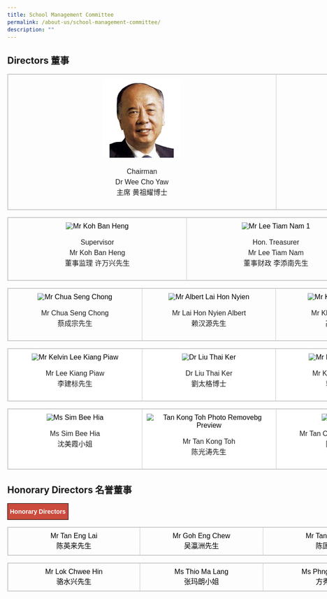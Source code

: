 ```yaml
---
title: School Management Committee
permalink: /about-us/school-management-committee/
description: ""
---
```

Directors 董事
------------

<table style="box-sizing: border-box; border: 1px solid rgba(0, 0, 0, 0.2); border-collapse: collapse; color: rgb(0, 0, 0); font-family: Montserrat, &quot;Noto Sans SC&quot;, sans-serif; font-size: medium; font-style: normal; font-variant-ligatures: normal; font-variant-caps: normal; font-weight: 400; letter-spacing: normal; orphans: 2; text-align: start; text-transform: none; white-space: normal; widows: 2; word-spacing: 0px; -webkit-text-stroke-width: 0px; text-decoration-thickness: initial; text-decoration-style: initial; text-decoration-color: initial; width: 1230px;"><tbody style="box-sizing: border-box;"><tr style="box-sizing: border-box;"><td style="box-sizing: border-box; padding: 10px; border: 1px solid rgb(204, 204, 204); width: 614.5px; text-align: center; vertical-align: top;"><img class="alignnone size-full wp-image-191" src="/images/Mr-Wee-Cho-Yaw.jpeg" alt="Mr Wee Cho Yaw" width="180" height="auto" style="box-sizing: border-box; border-style: none; max-width: 100%;"><p style="box-sizing: border-box; line-height: 1.5; font-weight: 400; color: rgb(30, 30, 30); font-size: 1em;"></p><p style="box-sizing: border-box; line-height: 1.5; font-weight: 400; color: rgb(30, 30, 30); font-size: 1em;">Chairman<br style="box-sizing: border-box;">Dr Wee Cho Yaw<br style="box-sizing: border-box;">主席 黄祖耀博士</p></td><td style="box-sizing: border-box; padding: 10px; border: 1px solid rgb(204, 204, 204); width: 614.5px; text-align: center; vertical-align: top;"><img class="alignnone size-full wp-image-179" src="/images/Dr-Jimmy-Koh-1.jpeg" alt="Dr Jimmy Koh 1" width="180" height="auto" style="box-sizing: border-box; border-style: none; max-width: 100%;"><p style="box-sizing: border-box; line-height: 1.5; font-weight: 400; color: rgb(30, 30, 30); font-size: 1em;"></p><p style="box-sizing: border-box; line-height: 1.5; font-weight: 400; color: rgb(30, 30, 30); font-size: 1em;">Vice Chairman<br style="box-sizing: border-box;">Dr Jimmy Koh<br style="box-sizing: border-box;">副主席 许仁美博士</p></td></tr></tbody></table>

<table style="box-sizing: border-box; border: 1px solid rgba(0, 0, 0, 0.2); border-collapse: collapse; color: rgb(0, 0, 0); font-family: Montserrat, &quot;Noto Sans SC&quot;, sans-serif; font-size: medium; font-style: normal; font-variant-ligatures: normal; font-variant-caps: normal; font-weight: 400; letter-spacing: normal; orphans: 2; text-align: start; text-transform: none; white-space: normal; widows: 2; word-spacing: 0px; -webkit-text-stroke-width: 0px; text-decoration-thickness: initial; text-decoration-style: initial; text-decoration-color: initial; width: 1230px;"><tbody style="box-sizing: border-box;"><tr style="box-sizing: border-box;"><td style="box-sizing: border-box; padding: 10px; border: 1px solid rgb(204, 204, 204); width: 409.664px; text-align: center; vertical-align: top;"><img class="alignnone size-full wp-image-188" src="https://chungchenghighmain.moe.edu.sg/wp-content/uploads/2019/09/Mr-Koh-Ban-Heng.jpg" alt="Mr Koh Ban Heng" width="180" height="auto" srcset="/wp-content/uploads/2019/09/Mr-Koh-Ban-Heng.jpg 180w, /wp-content/uploads/2019/09/Mr-Koh-Ban-Heng-150x150.jpg 150w" sizes="(max-width: 180px) 100vw, 180px" style="box-sizing: border-box; border-style: none; max-width: 100%;"><p style="box-sizing: border-box; line-height: 1.5; font-weight: 400; color: rgb(30, 30, 30); font-size: 1em;"></p><p style="box-sizing: border-box; line-height: 1.5; font-weight: 400; color: rgb(30, 30, 30); font-size: 1em;">Supervisor<br style="box-sizing: border-box;">Mr Koh Ban Heng<br style="box-sizing: border-box;">董事监理 许万兴先生</p></td><td style="box-sizing: border-box; padding: 10px; border: 1px solid rgb(204, 204, 204); width: 409.664px; text-align: center; vertical-align: top;"><img class="alignnone size-full wp-image-189" src="https://chungchenghighmain.moe.edu.sg/wp-content/uploads/2019/09/Mr-Lee-Tiam-Nam-1.jpg" alt="Mr Lee Tiam Nam 1" width="180" height="auto" srcset="/wp-content/uploads/2019/09/Mr-Lee-Tiam-Nam-1.jpg 180w, /wp-content/uploads/2019/09/Mr-Lee-Tiam-Nam-1-150x150.jpg 150w" sizes="(max-width: 180px) 100vw, 180px" style="box-sizing: border-box; border-style: none; max-width: 100%;"><p style="box-sizing: border-box; line-height: 1.5; font-weight: 400; color: rgb(30, 30, 30); font-size: 1em;"></p><p style="box-sizing: border-box; line-height: 1.5; font-weight: 400; color: rgb(30, 30, 30); font-size: 1em;">Hon. Treasurer<br style="box-sizing: border-box;">Mr Lee Tiam Nam<br style="box-sizing: border-box;">董事财政 李添南先生</p></td><td style="box-sizing: border-box; padding: 10px; border: 1px solid rgb(204, 204, 204); width: 409.672px; text-align: center; vertical-align: top;"><img class="alignnone size-full wp-image-183" src="https://chungchenghighmain.moe.edu.sg/wp-content/uploads/2019/09/Mr-Chia-Ban-Seng.jpg" alt="Mr Chia Ban Seng" width="180" height="auto" srcset="/wp-content/uploads/2019/09/Mr-Chia-Ban-Seng.jpg 180w, /wp-content/uploads/2019/09/Mr-Chia-Ban-Seng-150x150.jpg 150w" sizes="(max-width: 180px) 100vw, 180px" style="box-sizing: border-box; border-style: none; max-width: 100%;"><p style="box-sizing: border-box; line-height: 1.5; font-weight: 400; color: rgb(30, 30, 30); font-size: 1em;"></p><p style="box-sizing: border-box; line-height: 1.5; font-weight: 400; color: rgb(30, 30, 30); font-size: 1em;">Hon. Secretary<br style="box-sizing: border-box;">Mr Chia Ban Seng<br style="box-sizing: border-box;">董事秘书 谢万森先生</p></td></tr></tbody></table>

<table style="box-sizing: border-box; border: 1px solid rgba(0, 0, 0, 0.2); border-collapse: collapse; color: rgb(0, 0, 0); font-family: Montserrat, &quot;Noto Sans SC&quot;, sans-serif; font-size: medium; font-style: normal; font-variant-ligatures: normal; font-variant-caps: normal; font-weight: 400; letter-spacing: normal; orphans: 2; text-align: start; text-transform: none; white-space: normal; widows: 2; word-spacing: 0px; -webkit-text-stroke-width: 0px; text-decoration-thickness: initial; text-decoration-style: initial; text-decoration-color: initial; width: 1230px;"><tbody style="box-sizing: border-box;"><tr style="box-sizing: border-box;"><td style="box-sizing: border-box; padding: 10px; border: 1px solid rgb(204, 204, 204); width: 307.25px; text-align: center; vertical-align: top;"><img class="alignnone size-full wp-image-184" src="https://chungchenghighmain.moe.edu.sg/wp-content/uploads/2019/09/Mr-Chua-Seng-Chong.jpg" alt="Mr Chua Seng Chong" width="180" height="auto" srcset="/wp-content/uploads/2019/09/Mr-Chua-Seng-Chong.jpg 180w, /wp-content/uploads/2019/09/Mr-Chua-Seng-Chong-150x150.jpg 150w" sizes="(max-width: 180px) 100vw, 180px" style="box-sizing: border-box; border-style: none; max-width: 100%;"><p style="box-sizing: border-box; line-height: 1.5; font-weight: 400; color: rgb(30, 30, 30); font-size: 1em;"></p><p style="box-sizing: border-box; line-height: 1.5; font-weight: 400; color: rgb(30, 30, 30); font-size: 1em;">Mr Chua Seng Chong<br style="box-sizing: border-box;">蔡成宗先生</p></td><td style="box-sizing: border-box; padding: 10px; border: 1px solid rgb(204, 204, 204); width: 307.25px; text-align: center; vertical-align: top;"><img class="alignnone size-full wp-image-181" src="https://chungchenghighmain.moe.edu.sg/wp-content/uploads/2019/09/Mr-Albert-Lai-Hon-Nyien.jpg" alt="Mr Albert Lai Hon Nyien" width="180" height="auto" srcset="/wp-content/uploads/2019/09/Mr-Albert-Lai-Hon-Nyien.jpg 180w, /wp-content/uploads/2019/09/Mr-Albert-Lai-Hon-Nyien-150x150.jpg 150w" sizes="(max-width: 180px) 100vw, 180px" style="box-sizing: border-box; border-style: none; max-width: 100%;"><p style="box-sizing: border-box; line-height: 1.5; font-weight: 400; color: rgb(30, 30, 30); font-size: 1em;"></p><p style="box-sizing: border-box; line-height: 1.5; font-weight: 400; color: rgb(30, 30, 30); font-size: 1em;">Mr Lai Hon Nyien Albert<br style="box-sizing: border-box;">赖汉源先生</p></td><td style="box-sizing: border-box; padding: 10px; border: 1px solid rgb(204, 204, 204); width: 307.25px; text-align: center; vertical-align: top;"><img class="alignnone size-full wp-image-187" src="https://chungchenghighmain.moe.edu.sg/wp-content/uploads/2019/09/Mr-Kho-Choon-Keng.jpg" alt="Mr Kho Choon Keng" width="180" height="auto" srcset="/wp-content/uploads/2019/09/Mr-Kho-Choon-Keng.jpg 180w, /wp-content/uploads/2019/09/Mr-Kho-Choon-Keng-150x150.jpg 150w" sizes="(max-width: 180px) 100vw, 180px" style="box-sizing: border-box; border-style: none; max-width: 100%;"><p style="box-sizing: border-box; line-height: 1.5; font-weight: 400; color: rgb(30, 30, 30); font-size: 1em;"></p><p style="box-sizing: border-box; line-height: 1.5; font-weight: 400; color: rgb(30, 30, 30); font-size: 1em;">Mr Kho Choon Keng<br style="box-sizing: border-box;">高泉庆先生</p></td><td style="box-sizing: border-box; padding: 10px; border: 1px solid rgb(204, 204, 204); width: 307.25px; text-align: center; vertical-align: top;"><img class="alignnone size-full wp-image-192" src="https://chungchenghighmain.moe.edu.sg/wp-content/uploads/2019/09/Mr-Yang-Soo-Suan.jpg" alt="Mr Yang Soo Suan" width="180" height="auto" srcset="/wp-content/uploads/2019/09/Mr-Yang-Soo-Suan.jpg 180w, /wp-content/uploads/2019/09/Mr-Yang-Soo-Suan-150x150.jpg 150w" sizes="(max-width: 180px) 100vw, 180px" style="box-sizing: border-box; border-style: none; max-width: 100%;"><p style="box-sizing: border-box; line-height: 1.5; font-weight: 400; color: rgb(30, 30, 30); font-size: 1em;"></p><p style="box-sizing: border-box; line-height: 1.5; font-weight: 400; color: rgb(30, 30, 30); font-size: 1em;">Mr Yang Soo Suan<br style="box-sizing: border-box;">杨树萱先生</p></td></tr></tbody></table>

<table style="box-sizing: border-box; border: 1px solid rgba(0, 0, 0, 0.2); border-collapse: collapse; color: rgb(0, 0, 0); font-family: Montserrat, &quot;Noto Sans SC&quot;, sans-serif; font-size: medium; font-style: normal; font-variant-ligatures: normal; font-variant-caps: normal; font-weight: 400; letter-spacing: normal; orphans: 2; text-align: start; text-transform: none; white-space: normal; widows: 2; word-spacing: 0px; -webkit-text-stroke-width: 0px; text-decoration-thickness: initial; text-decoration-style: initial; text-decoration-color: initial; width: 1230px; background-color: rgb(255, 255, 255);"><tbody style="box-sizing: border-box;"><tr style="box-sizing: border-box;"><td style="box-sizing: border-box; padding: 10px; border: 1px solid rgb(204, 204, 204); width: 307.25px; text-align: center; vertical-align: top;"><img class="alignnone size-full wp-image-186" src="https://chungchenghighmain.moe.edu.sg/wp-content/uploads/2019/09/Mr-Kelvin-Lee-Kiang-Piaw.jpg" alt="Mr Kelvin Lee Kiang Piaw" width="180" height="auto" srcset="/wp-content/uploads/2019/09/Mr-Kelvin-Lee-Kiang-Piaw.jpg 180w, /wp-content/uploads/2019/09/Mr-Kelvin-Lee-Kiang-Piaw-150x150.jpg 150w" sizes="(max-width: 180px) 100vw, 180px" style="box-sizing: border-box; border-style: none; max-width: 100%;"><p style="box-sizing: border-box; line-height: 1.5; font-weight: 400; color: rgb(30, 30, 30); font-size: 1em;"></p><p style="box-sizing: border-box; line-height: 1.5; font-weight: 400; color: rgb(30, 30, 30); font-size: 1em;">Mr Lee Kiang Piaw<br style="box-sizing: border-box;">李建标先生</p></td><td style="box-sizing: border-box; padding: 10px; border: 1px solid rgb(204, 204, 204); width: 307.25px; text-align: center; vertical-align: top;"><img class="alignnone size-full wp-image-180" src="https://chungchenghighmain.moe.edu.sg/wp-content/uploads/2019/09/Dr-Liu-Thai-Ker.jpg" alt="Dr Liu Thai Ker" width="180" height="auto" srcset="/wp-content/uploads/2019/09/Dr-Liu-Thai-Ker.jpg 180w, /wp-content/uploads/2019/09/Dr-Liu-Thai-Ker-150x150.jpg 150w" sizes="(max-width: 180px) 100vw, 180px" style="box-sizing: border-box; border-style: none; max-width: 100%;"><p style="box-sizing: border-box; line-height: 1.5; font-weight: 400; color: rgb(30, 30, 30); font-size: 1em;"></p><p style="box-sizing: border-box; line-height: 1.5; font-weight: 400; color: rgb(30, 30, 30); font-size: 1em;">Dr Liu Thai Ker<br style="box-sizing: border-box;">劉太格博士</p></td><td style="box-sizing: border-box; padding: 10px; border: 1px solid rgb(204, 204, 204); width: 308.906px; text-align: center; vertical-align: top;"><img class="alignnone size-full wp-image-185" src="https://chungchenghighmain.moe.edu.sg/wp-content/uploads/2019/09/Mr-Kek-Boon-Leong.jpg" alt="Mr Kek Boon Leong" width="180" height="auto" srcset="/wp-content/uploads/2019/09/Mr-Kek-Boon-Leong.jpg 180w, /wp-content/uploads/2019/09/Mr-Kek-Boon-Leong-150x150.jpg 150w" sizes="(max-width: 180px) 100vw, 180px" style="box-sizing: border-box; border-style: none; max-width: 100%;"><p style="box-sizing: border-box; line-height: 1.5; font-weight: 400; color: rgb(30, 30, 30); font-size: 1em;"></p><p style="box-sizing: border-box; line-height: 1.5; font-weight: 400; color: rgb(30, 30, 30); font-size: 1em;">Mr Kek Boon Leong<br style="box-sizing: border-box;">郭文龙先生</p></td><td style="box-sizing: border-box; padding: 10px; border: 1px solid rgb(204, 204, 204); width: 305.594px; text-align: center; vertical-align: top;"><img class="alignnone size-full wp-image-182" src="https://chungchenghighmain.moe.edu.sg/wp-content/uploads/2019/09/Mr-Aw-Chye-Wee.jpg" alt="Mr Aw Chye Wee" width="180" height="auto" srcset="/wp-content/uploads/2019/09/Mr-Aw-Chye-Wee.jpg 180w, /wp-content/uploads/2019/09/Mr-Aw-Chye-Wee-150x150.jpg 150w" sizes="(max-width: 180px) 100vw, 180px" style="box-sizing: border-box; border-style: none; max-width: 100%;"><p style="box-sizing: border-box; line-height: 1.5; font-weight: 400; color: rgb(30, 30, 30); font-size: 1em;"></p><p style="box-sizing: border-box; line-height: 1.5; font-weight: 400; color: rgb(30, 30, 30); font-size: 1em;">Mr Aw Chye Wee<br style="box-sizing: border-box;">胡财辉先生</p></td></tr></tbody></table>

<table style="box-sizing: border-box; border: 1px solid rgba(0, 0, 0, 0.2); border-collapse: collapse; color: rgb(0, 0, 0); font-family: Montserrat, &quot;Noto Sans SC&quot;, sans-serif; font-size: medium; font-style: normal; font-variant-ligatures: normal; font-variant-caps: normal; font-weight: 400; letter-spacing: normal; orphans: 2; text-align: start; text-transform: none; white-space: normal; widows: 2; word-spacing: 0px; -webkit-text-stroke-width: 0px; text-decoration-thickness: initial; text-decoration-style: initial; text-decoration-color: initial; width: 1230px; background-color: rgb(255, 255, 255);"><tbody style="box-sizing: border-box;"><tr style="box-sizing: border-box;"><td style="box-sizing: border-box; padding: 10px; border: 1px solid rgb(204, 204, 204); width: 307.25px; text-align: center; vertical-align: top;"><img class="alignnone wp-image-1807" src="https://chungchenghighmain.moe.edu.sg/wp-content/uploads/2021/08/Ms_Sim_Bee_Hia-removebg-preview-e1627962602652.png" alt="Ms Sim Bee Hia" width="131" height="auto" style="box-sizing: border-box; border-style: none; max-width: 100%;"><p style="box-sizing: border-box; line-height: 1.5; font-weight: 400; color: rgb(30, 30, 30); font-size: 1em;"></p><p style="box-sizing: border-box; line-height: 1.5; font-weight: 400; color: rgb(30, 30, 30); font-size: 1em;">Ms Sim Bee Hia<br style="box-sizing: border-box;">沈美霞小姐</p></td><td style="box-sizing: border-box; padding: 10px; border: 1px solid rgb(204, 204, 204); width: 307.25px; text-align: center; vertical-align: top;"><img class="alignnone wp-image-1797" src="https://chungchenghighmain.moe.edu.sg/wp-content/uploads/2021/08/tan_kong_toh_photo-removebg-preview-e1627876972696.png" alt="Tan Kong Toh Photo Removebg Preview" width="128" height="auto" style="box-sizing: border-box; border-style: none; max-width: 100%;"><p style="box-sizing: border-box; line-height: 1.5; font-weight: 400; color: rgb(30, 30, 30); font-size: 1em;"></p><p style="box-sizing: border-box; line-height: 1.5; font-weight: 400; color: rgb(30, 30, 30); font-size: 1em;">Mr Tan Kong Toh<br style="box-sizing: border-box;">陈光涛先生</p></td><td style="box-sizing: border-box; padding: 10px; border: 1px solid rgb(204, 204, 204); width: 308.906px; text-align: center; vertical-align: top;"><img class="alignnone wp-image-1800" src="https://chungchenghighmain.moe.edu.sg/wp-content/uploads/2021/08/Vincent_Tan-e1627877152870.png" alt="Vincent Tan" width="145" height="auto" style="box-sizing: border-box; border-style: none; max-width: 100%;"><p style="box-sizing: border-box; line-height: 1.5; font-weight: 400; color: rgb(30, 30, 30); font-size: 1em;"></p><p style="box-sizing: border-box; line-height: 1.5; font-weight: 400; color: rgb(30, 30, 30); font-size: 1em;">Mr Tan Chor Khoon, Vincent<br style="box-sizing: border-box;">陈祖坤先生</p></td><td style="box-sizing: border-box; padding: 10px; border: 1px solid rgb(204, 204, 204); width: 305.594px; text-align: center; vertical-align: top;">&nbsp;<p style="box-sizing: border-box; line-height: 1.5; font-weight: 400; color: rgb(30, 30, 30); font-size: 1em;"></p><p style="box-sizing: border-box; line-height: 1.5; font-weight: 400; color: rgb(30, 30, 30); font-size: 1em;">&nbsp;</p></td></tr></tbody></table>

Honorary Directors 名誉董事
-----------------------

<style type="text/css">
.tg  {border-collapse:collapse;border-spacing:0;}
.tg td{border-color:black;border-style:solid;border-width:1px;font-family:Arial, sans-serif;font-size:14px;
  overflow:hidden;padding:10px 5px;word-break:normal;}
.tg th{border-color:black;border-style:solid;border-width:1px;font-family:Arial, sans-serif;font-size:14px;
  font-weight:normal;overflow:hidden;padding:10px 5px;word-break:normal;}
.tg .tg-43yd{background-color:#CB4B3D;color:#FFF;font-weight:bold;text-align:center;vertical-align:middle}
</style>
<table class="tg">
<thead>
  <tr>
    <td class="tg-43yd" colspan="4"><span style="color:#FFF;background-color:#CB4B3D">Honorary Directors</span></td>
  </tr>
</thead>
</table>

<table style="box-sizing: border-box; border: 1px solid rgba(0, 0, 0, 0.2); border-collapse: collapse; color: rgb(0, 0, 0); font-family: Montserrat, &quot;Noto Sans SC&quot;, sans-serif; font-size: medium; font-style: normal; font-variant-ligatures: normal; font-variant-caps: normal; font-weight: 400; letter-spacing: normal; orphans: 2; text-transform: none; white-space: normal; widows: 2; word-spacing: 0px; -webkit-text-stroke-width: 0px; text-decoration-thickness: initial; text-decoration-style: initial; text-decoration-color: initial; width: 1230px; text-align: center;"><tbody style="box-sizing: border-box;"><tr style="box-sizing: border-box;"><td style="box-sizing: border-box; padding: 10px; border: 1px solid rgb(204, 204, 204); text-align: center; width: 302.336px;">Mr Tan Eng Lai<br style="box-sizing: border-box;">陈英来先生</td><td style="box-sizing: border-box; padding: 10px; border: 1px solid rgb(204, 204, 204); text-align: center; width: 282.68px;">Mr Goh Eng Chew<br style="box-sizing: border-box;">吴瀛洲先生</td><td style="box-sizing: border-box; padding: 10px; border: 1px solid rgb(204, 204, 204); text-align: center; width: 321.977px;">Mr Tan Kok Kiong<br style="box-sizing: border-box;">陈国强先生</td><td style="box-sizing: border-box; padding: 10px; border: 1px solid rgb(204, 204, 204); text-align: center; width: 322.008px;">Mr Chang Wenn Yuan<br style="box-sizing: border-box;">张文元先生</td></tr></tbody></table>

<table style="box-sizing: border-box; border: 1px solid rgba(0, 0, 0, 0.2); border-collapse: collapse; color: rgb(0, 0, 0); font-family: Montserrat, &quot;Noto Sans SC&quot;, sans-serif; font-size: medium; font-style: normal; font-variant-ligatures: normal; font-variant-caps: normal; font-weight: 400; letter-spacing: normal; orphans: 2; text-transform: none; white-space: normal; widows: 2; word-spacing: 0px; -webkit-text-stroke-width: 0px; text-decoration-thickness: initial; text-decoration-style: initial; text-decoration-color: initial; width: 1230px; text-align: center;"><tbody style="box-sizing: border-box;"><tr style="box-sizing: border-box;"><td style="box-sizing: border-box; padding: 10px; border: 1px solid rgb(204, 204, 204); text-align: center; width: 302.336px;">Mr Lok Chwee Hin<br style="box-sizing: border-box;">骆水兴先生</td><td style="box-sizing: border-box; padding: 10px; border: 1px solid rgb(204, 204, 204); text-align: center; width: 282.68px;">Ms Thio Ma Lang<br style="box-sizing: border-box;">张玛朗小姐</td><td style="box-sizing: border-box; padding: 10px; border: 1px solid rgb(204, 204, 204); text-align: center; width: 321.977px;">Ms Phng Siew Hoon<br style="box-sizing: border-box;">方秀云小姐</td><td style="box-sizing: border-box; padding: 10px; border: 1px solid rgb(204, 204, 204); text-align: center; width: 322.008px;">Mr Seah Keow Beng<br style="box-sizing: border-box;">謝侨明先生</td></tr></tbody></table>